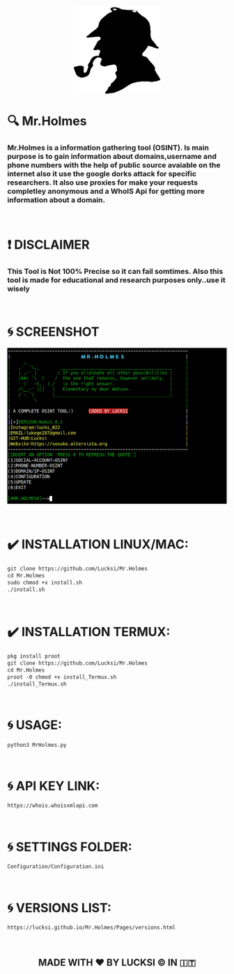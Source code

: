 <p align="center">
  <img width="200" height="200" src="Icon/Mr.Holmes.png">
</p>

# :mag: Mr.Holmes 
### Mr.Holmes is a information gathering tool (OSINT). Is main purpose is to gain information about domains,username and phone numbers with the help of public source avaiable on the internet also it use the google dorks attack for specific researchers. It also use proxies for make your requests completley anonymous and a WhoIS Api for getting more information about a domain.
<br>

# :heavy_exclamation_mark: DISCLAIMER
### This Tool is Not 100% Precise so it can fail somtimes. Also this tool is made for educational and research purposes only..use it wisely
<br>

# :cyclone: SCREENSHOT
![Screenshot](Screenshot/Screenshot.png)

<br>

# :heavy_check_mark: INSTALLATION LINUX/MAC:
    git clone https://github.com/Lucksi/Mr.Holmes
    cd Mr.Holmes
    sudo chmod +x install.sh
    ./install.sh
<br>

# :heavy_check_mark: INSTALLATION TERMUX:
    pkg install proot
    git clone https://github.com/Lucksi/Mr.Holmes
    cd Mr.Holmes
    proot -0 chmod +x install_Termux.sh
    ./install_Termux.sh
<br>

# :cyclone: USAGE:
    python3 MrHolmes.py
<br>

# :cyclone: API KEY LINK:
    https://whois.whoisxmlapi.com
<br>

# :cyclone: SETTINGS FOLDER:

    Configuration/Configuration.ini
<br>

# :cyclone: VERSIONS LIST:
    https://lucksi.github.io/Mr.Holmes/Pages/versions.html
<br>

## <p align= center>MADE WITH :heart: BY LUCKSI :copyright: IN :it:</p>